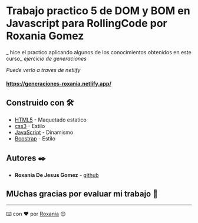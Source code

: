 # Trabajo practico 5 de DOM y BOM en Javascript para RollingCode por Roxania Gomez
_ hice el practico aplicando algunos de los conocimientos obtenidos en este curso_
_ejercicio de generaciones_


_Puede verlo a traves de netlify_
#### https://generaciones-roxania.netlify.app/

## Construido con 🛠️

* [HTML5](https://www.w3schools.com/html/default.asp) - Maquetado estatico
* [css3](https://www.w3schools.com/css/default.asp) - Estilo
* [JavaScript](https://www.w3schools.com/js/default.asp) - Dinamismo
* [Boostrap](https://www.w3schools.com/bootstrap5/index.php) - Estilo


## Autores ✒️
* **Roxania De Jesus Gomez** - [github](https://github.com/RoxaniaGomez)

## MUchas gracias por evaluar mi trabajo 🎁


---
⌨️ con ❤️ por [Roxania](https://github.com/RoxaniaGomez) 😊
